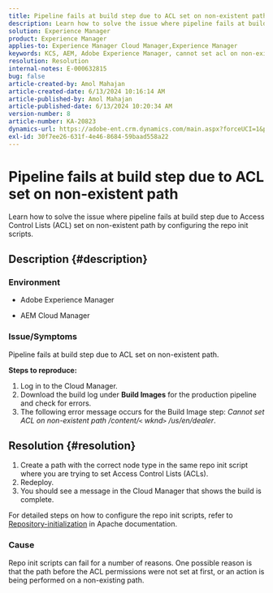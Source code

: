 ```yaml
---
title: Pipeline fails at build step due to ACL set on non-existent path
description: Learn how to solve the issue where pipeline fails at build step due to ACL set on non-existent path.
solution: Experience Manager
product: Experience Manager
applies-to: Experience Manager Cloud Manager,Experience Manager
keywords: KCS, AEM, Adobe Experience Manager, cannot set acl on non-existent path, access control lists, AEMaaCS, Cloud Manager
resolution: Resolution
internal-notes: E-000632815
bug: false
article-created-by: Amol Mahajan
article-created-date: 6/13/2024 10:16:14 AM
article-published-by: Amol Mahajan
article-published-date: 6/13/2024 10:20:34 AM
version-number: 8
article-number: KA-20823
dynamics-url: https://adobe-ent.crm.dynamics.com/main.aspx?forceUCI=1&pagetype=entityrecord&etn=knowledgearticle&id=040c43f1-6d29-ef11-840b-6045bd006704
exl-id: 30f7ee26-631f-4e46-8684-59baad558a22
---
```

# Pipeline fails at build step due to ACL set on non-existent path


Learn how to solve the issue where pipeline fails at build step due to Access Control Lists (ACL) set on non-existent path by configuring the repo init scripts.

## Description {#description}


### <b>Environment</b>

- Adobe Experience Manager


- AEM Cloud Manager




### <b>Issue/Symptoms</b>

Pipeline fails at build step due to ACL set on non-existent path.

<b>Steps to reproduce:</b>

1. Log in to the Cloud Manager.
2. Download the build log under <b>Build Images</b> for the production pipeline and check for errors.
3. The following error message occurs for the Build Image step: *Cannot set ACL on non-existent path /content/`<` wknd`>` /us/en/dealer*.



## Resolution {#resolution}


1. Create a path with the correct node type in the same repo init script where you are trying to set Access Control Lists (ACLs).
2. Redeploy.
3. You should see a message in the Cloud Manager that shows the build is complete.


For detailed steps on how to configure the repo init scripts, refer to [Repository-initialization](https://sling.apache.org/documentation/bundles/repository-initialization.html) in Apache documentation.

### <b>Cause</b>

Repo init scripts can fail for a number of reasons. One possible reason is that the path before the ACL permissions were not set at first, or an action is being performed on a non-existing path.
